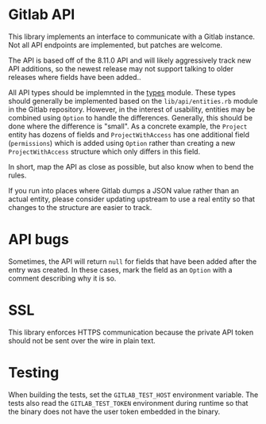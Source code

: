 # Gitlab API

This library implements an interface to communicate with a Gitlab instance. Not
all API endpoints are implemented, but patches are welcome.

The API is based off of the 8.11.0 API and will likely aggressively track new
API additions, so the newest release may not support talking to older releases
where fields have been added..

All API types should be implemnted in the [types](src/types.rs.in) module.
These types should generally be implemented based on the `lib/api/entities.rb`
module in the Gitlab repository. However, in the interest of usability,
entities may be combined using `Option` to handle the differences. Generally,
this should be done where the difference is "small". As a concrete example, the
`Project` entity has dozens of fields and `ProjectWithAccess` has one
additional field (`permissions`) which is added using `Option` rather than
creating a new `ProjectWithAccess` structure which only differs in this field.

In short, map the API as close as possible, but also know when to bend the
rules.

If you run into places where Gitlab dumps a JSON value rather than an actual
entity, please consider updating upstream to use a real entity so that changes
to the structure are easier to track.

# API bugs

Sometimes, the API will return `null` for fields that have been added after the
entry was created. In these cases, mark the field as an `Option` with a comment
describing why it is so.

# SSL

This library enforces HTTPS communication because the private API token should
not be sent over the wire in plain text.

# Testing

When building the tests, set the `GITLAB_TEST_HOST` environment variable. The
tests also read the `GITLAB_TEST_TOKEN` environment during runtime so that the
binary does not have the user token embedded in the binary.
